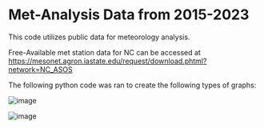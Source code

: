 # Met-Analysis Data from 2015-2023

This code utilizes public data for meteorology analysis.

Free-Available met station data for NC can be accessed at https://mesonet.agron.iastate.edu/request/download.phtml?network=NC_ASOS

The following python code was ran to create the following types of graphs:                      

![image](https://github.com/DylJames/Met-Analysis/assets/152208291/be8cb7bd-9530-4493-b358-e0275fca3df0)


 
![image](https://github.com/DylJames/Met-Analysis/assets/152208291/29f5a863-d9be-49c5-a124-0941199e4d44)


